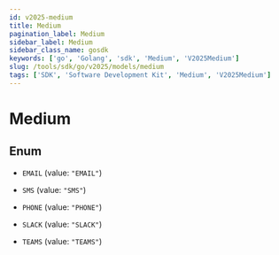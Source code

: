 ```yaml
---
id: v2025-medium
title: Medium
pagination_label: Medium
sidebar_label: Medium
sidebar_class_name: gosdk
keywords: ['go', 'Golang', 'sdk', 'Medium', 'V2025Medium'] 
slug: /tools/sdk/go/v2025/models/medium
tags: ['SDK', 'Software Development Kit', 'Medium', 'V2025Medium']
---
```


# Medium

## Enum


* `EMAIL` (value: `"EMAIL"`)

* `SMS` (value: `"SMS"`)

* `PHONE` (value: `"PHONE"`)

* `SLACK` (value: `"SLACK"`)

* `TEAMS` (value: `"TEAMS"`)


